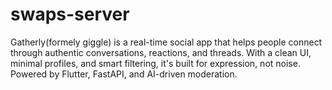 # swaps-server
Gatherly(formely giggle) is a real-time social app that helps people connect through authentic conversations, reactions, and threads. With a clean UI, minimal profiles, and smart filtering, it's built for expression, not noise. Powered by Flutter, FastAPI, and AI-driven moderation.
